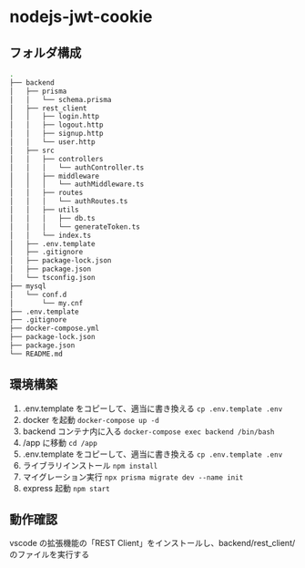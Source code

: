 # nodejs-jwt-cookie

## フォルダ構成

```sh
.
├── backend
│   ├── prisma
│   │   └── schema.prisma
│   ├── rest_client
│   │   ├── login.http
│   │   ├── logout.http
│   │   ├── signup.http
│   │   └── user.http
│   ├── src
│   │   ├── controllers
│   │   │   └── authController.ts
│   │   ├── middleware
│   │   │   └── authMiddleware.ts
│   │   ├── routes
│   │   │   └── authRoutes.ts
│   │   ├── utils
│   │   │   ├── db.ts
│   │   │   └── generateToken.ts
│   │   └── index.ts
│   ├── .env.template
│   ├── .gitignore
│   ├── package-lock.json
│   ├── package.json
│   └── tsconfig.json
├── mysql
│   └── conf.d
│       └── my.cnf
├── .env.template
├── .gitignore
├── docker-compose.yml
├── package-lock.json
├── package.json
└── README.md
```

## 環境構築

1. .env.template をコピーして、適当に書き換える
   `cp .env.template .env`
2. docker を起動
   `docker-compose up -d`
3. backend コンテナ内に入る
   `docker-compose exec backend /bin/bash`
4. /app に移動
   `cd /app`
5. .env.template をコピーして、適当に書き換える
   `cp .env.template .env`
6. ライブラリインストール
   `npm install`
7. マイグレーション実行
   `npx prisma migrate dev --name init`
8. express 起動
   `npm start`

## 動作確認

vscode の拡張機能の「REST Client」をインストールし、backend/rest_client/のファイルを実行する
